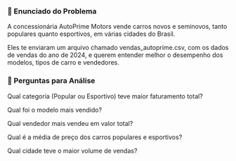 ### 🏢 Enunciado do Problema

A concessionária AutoPrime Motors vende carros novos e seminovos,
tanto populares quanto esportivos, em várias cidades do Brasil.

Eles te enviaram um arquivo chamado vendas_autoprime.csv,
com os dados de vendas do ano de 2024, e querem entender melhor
o desempenho dos modelos, tipos de carro e vendedores.

### 🎯 Perguntas para Análise

Qual categoria (Popular ou Esportivo) teve maior faturamento total?

Qual foi o modelo mais vendido?

Qual vendedor mais vendeu em valor total?

Qual é a média de preço dos carros populares e esportivos?

Qual cidade teve o maior volume de vendas?